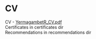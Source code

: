 # CV
CV - [YermagambetR_CV.pdf](https://github.com/rassylya/CV/files/11160790/YermagambetR_CV.pdf) \
Certificates in certificates dir \
Recommendations in recommendations dir 
